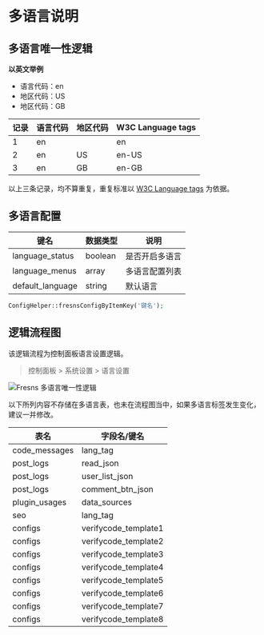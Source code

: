 # 多语言说明

## 多语言唯一性逻辑

**以英文举例**

- 语言代码：en
- 地区代码：US
- 地区代码：GB

| 记录 | 语言代码 | 地区代码 | W3C Language tags |
| --- | --- | --- | --- |
| 1 | en |  | en |
| 2 | en | US | en-US |
| 3 | en | GB | en-GB |

以上三条记录，均不算重复，重复标准以 [W3C Language tags](https://www.w3.org/International/articles/language-tags/) 为依据。

## 多语言配置

| 键名 | 数据类型 | 说明 |
| --- | --- | --- |
| language_status | boolean |  是否开启多语言 |
| language_menus | array | 多语言配置列表 |
| default_language | string | 默认语言 |

```php
ConfigHelper::fresnsConfigByItemKey('键名');
```

## 逻辑流程图

该逻辑流程为控制面板语言设置逻辑。

> 控制面板 > 系统设置 > 语言设置

![Fresns 多语言唯一性逻辑](https://assets.fresns.com/images/wikis/references/languages.jpg)

以下所列内容不存储在多语言表，也未在流程图当中，如果多语言标签发生变化，建议一并修改。

| 表名 | 字段名/键名 |
| --- | --- |
| code_messages | lang_tag |
| post_logs | read_json |
| post_logs | user_list_json |
| post_logs | comment_btn_json |
| plugin_usages | data_sources |
| seo | lang_tag |
| configs | verifycode_template1 |
| configs | verifycode_template2 |
| configs | verifycode_template3 |
| configs | verifycode_template4 |
| configs | verifycode_template5 |
| configs | verifycode_template6 |
| configs | verifycode_template7 |
| configs | verifycode_template8 |
